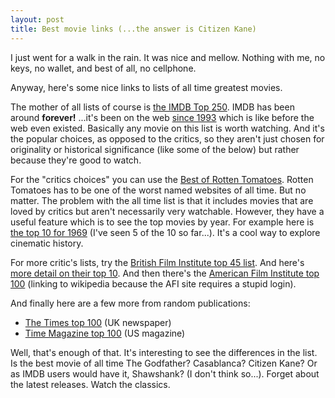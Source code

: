 ```yaml
---
layout: post
title: Best movie links (...the answer is Citizen Kane)
---
```

<p>I just went for a walk in the rain. It was nice and mellow. Nothing with me, no keys, no wallet, and best of all, no cellphone.</p><p>Anyway, here's some nice links to lists of all time greatest movies.</p><p>The mother of all lists of course is <a href="http://www.imdb.com/chart/top">the IMDB Top 250</a>. IMDB has been around <strong>forever!</strong> ...it's been on the web <a href="http://en.wikipedia.org/wiki/Internet_Movie_Database#History">since 1993</a> which is like before the web even existed. Basically any movie on this list is worth watching. And it's the popular choices, as opposed to the critics, so they aren't just chosen for originality or historical significance (like some of the below) but rather because they're good to watch.</p><p>For the "critics choices" you can use the <a href="http://www.rottentomatoes.com/top/bestofrt.php">Best of Rotten Tomatoes</a>. Rotten Tomatoes has to be one of the worst named websites of all time. But no matter. The problem with the all time list is that it includes movies that are loved by critics but aren't necessarily very watchable. However, they have a useful feature which is to see the top movies by year. For example here is <a href="http://www.rottentomatoes.com/top/bestofrt_year.php?year=1969">the top 10 for 1969</a> (I've seen 5 of the 10 so far...). It's a cool way to explore cinematic history.</p><p>For more critic's lists, try the <a href="http://www.bfi.org.uk/sightandsound/topten/poll/critics-long.html">British Film Institute top 45 list</a>. And here's <a href="http://www.bfi.org.uk/sightandsound/topten/poll/critics.html">more detail on their top 10</a>. And then there's the <a href="http://en.wikipedia.org/wiki/AFI%27s_100_Years..._100_Movies">American Film Institute top 100</a> (linking to wikipedia because the AFI site requires a stupid login).</p><p>And finally here are a few more from random publications:</p><ul><li><a href="http://entertainment.timesonline.co.uk/tol/arts_and_entertainment/related_features/top_100_films/">The Times top 100</a> (UK newspaper)</li><li><a href="http://www.time.com/time/2005/100movies/the_complete_list.html">Time Magazine top 100</a> (US magazine)</li></ul><p>Well, that's enough of that. It's interesting to see the differences in the list. Is the best movie of all time The Godfather? Casablanca? Citizen Kane? Or as IMDB users would have it, Shawshank? (I don't think so...). Forget about the latest releases. Watch the classics.</p>
